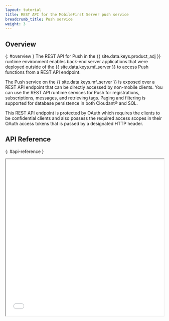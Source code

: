 ```yaml
---
layout: tutorial
title: REST API for the MobileFirst Server push service
breadcrumb_title: Push service
weight: 3
---
```

<!-- NLS_CHARSET=UTF-8 -->
## Overview
{: #overview }
The REST API for Push in the {{ site.data.keys.product_adj }} runtime environment enables back-end server applications that were deployed outside of the {{ site.data.keys.mf_server }} to access Push functions from a REST API endpoint.

The Push service on the {{ site.data.keys.mf_server }} is exposed over a REST API endpoint that can be directly accessed by non-mobile clients. You can use the REST API runtime services for Push for registrations, subscriptions, messages, and retrieving tags. Paging and filtering is supported for database persistence in both Cloudant® and SQL.

This REST API endpoint is protected by OAuth which requires the clients to be confidential clients and also possess the required access scopes in their OAuth access tokens that is passed by a designated HTTP header.

## API Reference
{: #api-reference }
<iframe frameBorder="1" border="1" width="100%" height="500px" src="../../../../../../../../api-ref/rest-push-api-docs/html/refrest-push-service-api-docs/html/push_service.html"></iframe>
